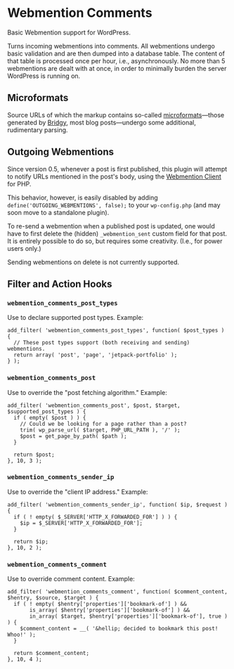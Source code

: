 # Webmention Comments
Basic Webmention support for WordPress.

Turns incoming webmentions into comments. All webmentions undergo basic validation and are then dumped into a database table. The content of that table is processed once per hour, i.e., asynchronously. No more than 5 webmentions are dealt with at once, in order to minimally burden the server WordPress is running on.

## Microformats
Source URLs of which the markup contains so-called [microformats](http://microformats.org/)—those generated by [Bridgy](https://brid.gy/), most blog posts—undergo some additional, rudimentary parsing.

## Outgoing Webmentions
Since version 0.5, whenever a post is first published, this plugin will attempt to notify URLs mentioned in the post's body, using the [Webmention Client](https://github.com/indieweb/mention-client-php) for PHP.

This behavior, however, is easily disabled by adding `define('OUTGOING_WEBMENTIONS', false);` to your `wp-config.php` (and may soon move to a standalone plugin).

To re-send a webmention when a published post is updated, one would have to first delete the (hidden) `_webmention_sent` custom field for that post. It is entirely possible to do so, but requires some creativity. (I.e., for power users only.)

Sending webmentions on delete is not currently supported.

## Filter and Action Hooks
### `webmention_comments_post_types`
Use to declare supported post types. Example:
```
add_filter( 'webmention_comments_post_types', function( $post_types ) {
  // These post types support (both receiving and sending) webmentions.
  return array( 'post', 'page', 'jetpack-portfolio' );
} );
```

### `webmention_comments_post`
Use to override the "post fetching algorithm." Example:
```
add_filter( 'webmention_comments_post', $post, $target, $supported_post_types ) {
  if ( empty( $post ) ) {
    // Could we be looking for a page rather than a post?
    trim( wp_parse_url( $target, PHP_URL_PATH ), '/' );
    $post = get_page_by_path( $path );
  }

  return $post;
}, 10, 3 );
```

### `webmention_comments_sender_ip`
Use to override the "client IP address." Example:
```
add_filter( 'webmention_comments_sender_ip', function( $ip, $request ) {
  if ( ! empty( $_SERVER['HTTP_X_FORWARDED_FOR'] ) ) {
    $ip = $_SERVER['HTTP_X_FORWARDED_FOR'];
  }

  return $ip;
}, 10, 2 );
```

### `webmention_comments_comment`
Use to override comment content. Example:
```
add_filter( 'webmention_comments_comment', function( $comment_content, $hentry, $source, $target ) {
  if ( ! empty( $hentry['properties']['bookmark-of'] ) &&
       is_array( $hentry['properties']['bookmark-of'] ) &&
       in_array( $target, $hentry['properties']['bookmark-of'], true ) ) {
    $comment_content = __( '&hellip; decided to bookmark this post! Whoo!' );
  }

  return $comment_content;
}, 10, 4 );
```
